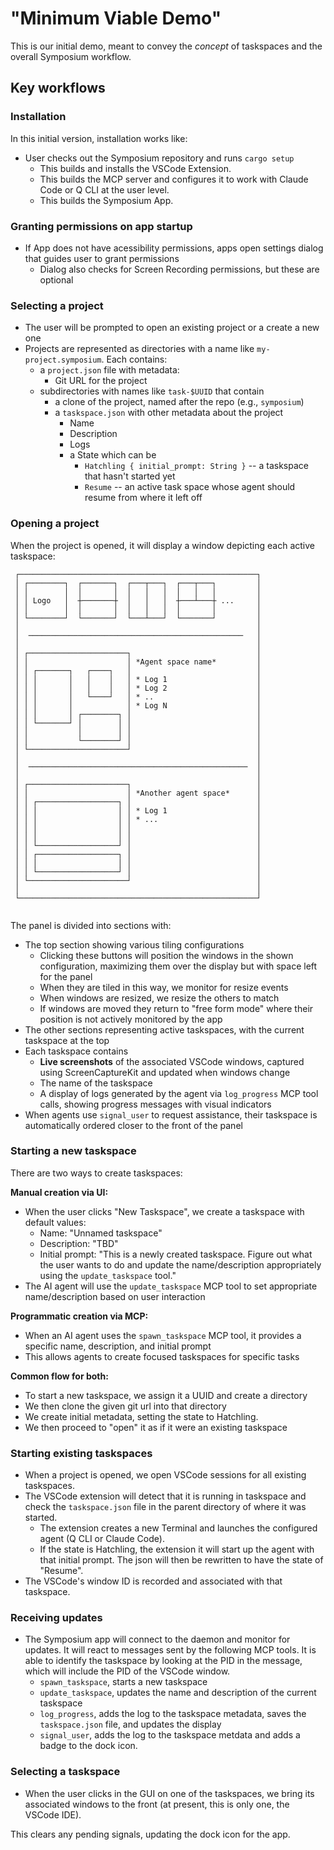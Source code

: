 # "Minimum Viable Demo"

This is our initial demo, meant to convey the *concept* of taskspaces and the overall Symposium workflow.

 ## Key workflows

### Installation

In this initial version, installation works like:

* User checks out the Symposium repository and runs `cargo setup`
    * This builds and installs the VSCode Extension.
    * This builds the MCP server and configures it to work with Claude Code or Q CLI at the user level.
    * This builds the Symposium App.
    
### Granting permissions on app startup

* If App does not have acessibility permissions, apps open settings dialog that guides user to grant permissions
    * Dialog also checks for Screen Recording permissions, but these are optional

### Selecting a project

* The user will be prompted to open an existing project or a create a new one
* Projects are represented as directories with a name like `my-project.symposium`. Each contains:
    * a `project.json` file with metadata:
        * Git URL for the project
    * subdirectories with names like `task-$UUID` that contain
        * a clone of the project, named after the repo (e.g., `symposium`)
        * a `taskspace.json` with other metadata about the project
            * Name
            * Description
            * Logs
            * a State which can be
                * `Hatchling { initial_prompt: String }` -- a taskspace that hasn't started yet
                * `Resume` -- an active task space whose agent should resume from where it left off

### Opening a project

When the project is opened, it will display a window depicting each active taskspace:

```                                                        
 ┌─────────────────────────────────────────────────────┐ 
 │ ┌────────┐  ┌───────┐  ┌───┬───┐  ┌───┬───┐         │ 
 │ │        │  │       │  │   │   │  │   │   │         │ 
 │ │ Logo   │  ┼───────┼  │   │   │  ┼───┴───┼ ...     │ 
 │ │        │  │       │  │   │   │  │       │         │ 
 │ └────────┘  └───────┘  └───┴───┘  └───────┘         │ 
 │                                                     │ 
 │  ────────────────────────────────────────────────   │ 
 │                                                     │ 
 │ ┌──────────────────────┐                            │ 
 │ │                      │ *Agent space name*         │ 
 │ │ ┌───────┐   ┌────┐   │                            │ 
 │ │ │       │   │    │   │ * Log 1                    │ 
 │ │ │       │   │    │   │ * Log 2                    │ 
 │ │ │       │   └────┘   │ * ..                       │ 
 │ │ │       │            │ * Log N                    │ 
 │ │ │       │ ┌────────┐ │                            │ 
 │ │ └───────┘ │        │ │                            │ 
 │ │           │        │ │                            │ 
 │ │           └────────┘ │                            │ 
 │ └──────────────────────┘                            │ 
 │                                                     │ 
 │  ─────────────────────────────────────────────────  │ 
 │                                                     │ 
 │ ┌──────────────────────┐                            │ 
 │ │                      │ *Another agent space*      │ 
 │ │ ┌──────────────────┐ │                            │ 
 │ │ │                  │ │ * Log 1                    │ 
 │ │ │                  │ │ * ...                      │ 
 │ │ │                  │ │                            │ 
 │ │ │                  │ │                            │ 
 │ │ └──────────────────┘ │                            │ 
 │ │ ┌──────────────────┐ │                            │ 
 │ │ │                  │ │                            │ 
 │ │ └──────────────────┘ │                            │ 
 │ └──────────────────────┘                            │ 
 │                                                     │ 
 └─────────────────────────────────────────────────────┘ 
                                                         
```

The panel is divided into sections with:

* The top section showing various tiling configurations
    * Clicking these buttons will position the windows in the shown configuration, maximizing them over the display but with space left for the panel
    * When they are tiled in this way, we monitor for resize events
    * When windows are resized, we resize the others to match
    * If windows are moved they return to "free form mode" where their position is not actively monitored by the app
* The other sections representing active taskspaces, with the current taskspace at the top
* Each taskspace contains
    * **Live screenshots** of the associated VSCode windows, captured using ScreenCaptureKit and updated when windows change
    * The name of the taskspace  
    * A display of logs generated by the agent via `log_progress` MCP tool calls, showing progress messages with visual indicators
* When agents use `signal_user` to request assistance, their taskspace is automatically ordered closer to the front of the panel

### Starting a new taskspace

There are two ways to create taskspaces:

**Manual creation via UI:**
* When the user clicks "New Taskspace", we create a taskspace with default values:
    * Name: "Unnamed taskspace"
    * Description: "TBD" 
    * Initial prompt: "This is a newly created taskspace. Figure out what the user wants to do and update the name/description appropriately using the `update_taskspace` tool."
* The AI agent will use the `update_taskspace` MCP tool to set appropriate name/description based on user interaction

**Programmatic creation via MCP:**
* When an AI agent uses the `spawn_taskspace` MCP tool, it provides a specific name, description, and initial prompt
* This allows agents to create focused taskspaces for specific tasks

**Common flow for both:**
* To start a new taskspace, we assign it a UUID and create a directory
* We then clone the given git url into that directory
* We create initial metadata, setting the state to Hatchling.
* We then proceed to "open" it as if it were an existing taskspace

### Starting existing taskspaces

* When a project is opened, we open VSCode sessions for all existing taskspaces.
* The VSCode extension will detect that it is running in taskspace and check the `taskspace.json` file in the parent directory of where it was started.
    * The extension creates a new Terminal and launches the configured agent (Q CLI or Claude Code).
    * If the state is Hatchling, the extension it will start up the agent with that initial prompt. The json will then be rewritten to have the state of "Resume".
* The VSCode's window ID is recorded and associated with that taskspace.

### Receiving updates

* The Symposium app will connect to the daemon and monitor for updates. It will react to messages sent by the following MCP tools. It is able to identify the taskspace by looking at the PID in the message, which will include the PID of the VSCode window.
    * `spawn_taskspace`, starts a new taskspace
    * `update_taskspace`, updates the name and description of the current taskspace
    * `log_progress`, adds the log to the taskspace metadata, saves the `taskspace.json` file, and updates the display
    * `signal_user`, adds the log to the taskspace metdata and adds a badge to the dock icon.

### Selecting a taskspace

* When the user clicks in the GUI on one of the taskspaces, we bring its associated windows to the front (at present, this is only one, the VSCode IDE).

This clears any pending signals, updating the dock icon for the app.

